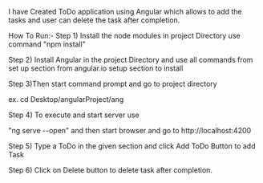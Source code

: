 I have Created ToDo application using Angular which allows to add the tasks and user can delete the  task after completion.

How To Run:- 
Step 1) Install the node modules in project Directory use command "npm install" 

Step 2) Install Angular in the project Directory and use all commands from set up section from angular.io setup section to install

Step 3)Then start command prompt and go to project directory

ex. cd Desktop/angularProject/ang

Step 4) To execute and start server use

"ng serve --open" and then start browser and go to http://localhost:4200

Step 5) Type a ToDo in the given section and click Add ToDo Button to add Task 

Step 6) Click on Delete button to delete task after completion.

